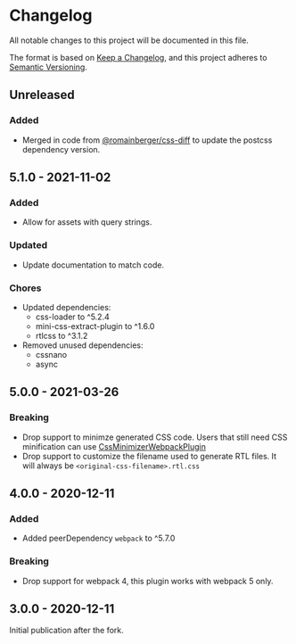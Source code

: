 # Changelog

All notable changes to this project will be documented in this file.

The format is based on [Keep a Changelog](https://keepachangelog.com/en/1.0.0/),
and this project adheres to [Semantic Versioning](https://semver.org/spec/v2.0.0.html).

## Unreleased

### Added

- Merged in code from [@romainberger/css-diff](https://github.com/romainberger/css-diff) to update the postcss dependency version.

## 5.1.0 - 2021-11-02

### Added

- Allow for assets with query strings.

### Updated

- Update documentation to match code.

### Chores

- Updated dependencies:
  - css-loader to ^5.2.4
  - mini-css-extract-plugin to ^1.6.0
  - rtlcss to ^3.1.2
- Removed unused dependencies:
  - cssnano
  - async

## 5.0.0 - 2021-03-26

### Breaking

- Drop support to minimze generated CSS code. Users that still need CSS minification can use [CssMinimizerWebpackPlugin](https://webpack.js.org/plugins/css-minimizer-webpack-plugin)
- Drop support to customize the filename used to generate RTL files. It will always be `<original-css-filename>.rtl.css`

## 4.0.0 - 2020-12-11

### Added

- Added peerDependency `webpack` to ^5.7.0

### Breaking

- Drop support for webpack 4, this plugin works with webpack 5 only.

## 3.0.0 - 2020-12-11

Initial publication after the fork.
